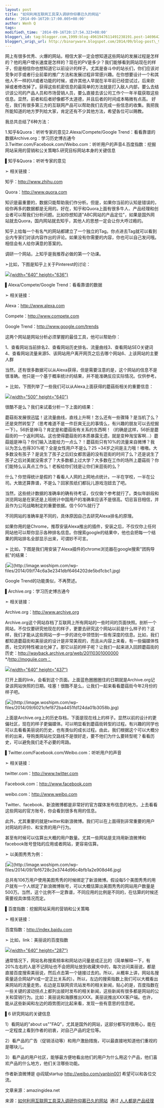 ```yaml
--- 
layout: post 
title: "如何利用互联网工具深入调研你仰慕已久的网站"
date: '2014-09-16T20:17:00.005+08:00' 
author: Wenh Q
tags:
modified\_time: '2014-09-16T20:17:54.323+08:00' 
blogger\_id: tag:blogger.com,1999:blog-4961947611491238191.post-1469642512910872387
blogger\_orig\_url: http://binaryware.blogspot.com/2014/09/blog-post\_92.html
---
```

网上有很多优秀、火爆的网站，相信大家一定会想知道这些网站的发展过程是怎样的？他的用户增长速度是怎样的？现在的PV是多少？我们能够看到网站现在的样子，但是相信你也想知道它以前设计的样子。尤其是奋斗中的站长们，你们应该对竞争对手或者行业前辈的推广方法和发展过程非常感兴趣。在你想要设计一个和其他人不一样的UI或者功能的时候，或许其他人早就在半年前已经尝试过，后来砍掉或者修改掉了。获得这些机密信息的最简单的方法就是打入敌人内部，要么去结识该公司的产品人员和市场营销人员，要么直接去该公司工作个一年半载获取这些信息。显然，前者和后者好像都不太道德，并且后者的时间成本略微有点高。
好在，我们有很多第三方的互联网产品可以帮助我们去完成一些信息的收集。我把我
所能知道的地方罗列给大家，肯定还有不少其他方法，希望各位可以赐教。



我总共总结了6种方法：



1.知乎&Quora：听听专家的意见2.Alexa/Compete/Google
Trend：看看靠谱的数据Archive.org：学习历史博古通今3.Twitter.com/Facebook.com/Weibo.com：听听用户的声音4.百度指数：挖掘网站采用的营销和公关策略5.研究目标网站本身的关键信息



▌知乎&Quora：听听专家的意见



➣ 相关链接：



知乎：http://www.zhihu.com



Quora：http://www.quora.com



知识是最重要的，数据只能帮助我们作分析。但是，如果你当前的认知是错误的，给你再多的数据都是无用的。好在，知乎和Quora上面有很多牛人、产品经理和创业者可以帮我们分析问题。比如你想知道"ABC网站的产品定位"，如果是国外网站就去Quora，国内网站就去知乎，其他人的思想一定会让你大呼过瘾的。



知乎上给每一个有名气的网站都建立了一个独立的Tag。你点进去Tag就可以看到业内专家们对该内容作出的评论。如果没有你需要的内容，你也可以自己发问哦。相信会有人给你满意的答案的。



调研一个网站，上知乎是我推荐必做的第一个功课。



➣比如，下图是知乎上关于Pinterest的讨论：



[![](https://images-blogger-opensocial.googleusercontent.com/gadgets/proxy?url=http%3A%2F%2Fimage.woshipm.com%2Fwp-files%2F2014%2F09%2F96dd9582d0229f8510dc2976895b7071.jpg&container=blogger&gadget=a&rewriteMime=image%2F*){width="640"
height="636"}](http://image.woshipm.com/wp-files/2014/09/96dd9582d0229f8510dc2976895b7071.jpg)



▌Alexa/Compete/Google Trend：看看靠谱的数据



➣ 相关链接：



Alexa：http://www.alexa.com



Compete：http://www.compete.com



Google Trend：http://www.google.com/trends



这两个网站是网站分析必须掌握的最佳工具，他可以帮助你：



1、查看网站当前排名2、查看网站历史排名、流量曲线3、查看网站SEO关键词4、查看网站流量来源5、该网站用户离开网页之后去哪个网站6、上该网站的主要人群



当然，还有很多数据可以从Alexa获得，但是需要注意的是，这个网站的信息不是很准确。他只是一个基于概率统计的结果，并不能准确反应实际情况。仅供参考。



➣ 比如，下图列举了一些我们可以从Alexa上面获得的蘑菇街相关的重要信息：



[![](https://images-blogger-opensocial.googleusercontent.com/gadgets/proxy?url=http%3A%2F%2Fimage.woshipm.com%2Fwp-files%2F2014%2F09%2F68b098f3531081611035b344864cd074.jpg&container=blogger&gadget=a&rewriteMime=image%2F*){width="500"
height="640"}](http://image.woshipm.com/wp-files/2014/09/68b098f3531081611035b344864cd074.jpg)



很酷不是么？我们来试着分析一下上面的结果：



蘑菇街发展很迅猛！这流量曲线，直线上升啊！怎么还有一些骤降？是当机了么？还是突然转型了（思考难道不是一件巨爽无比的事情么，有兴趣的朋友可以去挖掘一下）。56折是神马？肯定是和蘑菇街有关系的东西啊！（的确是这样，56折是蘑菇街的一个返利网站。这也使得蘑菇街的本质暴露无遗，就是变种淘宝客啊…）蘑菇姐是神马？你们输入法能给力一点么？！蘑菇街只有10%的流量来自微博？我以为怎么也得30%呢？全是女性用户不是么？25
~34岁之间是主力哦！嗷嗷。大多数没有孩子？是说生了孩子之后妇女都苦逼的没有逛街的时间了么？还是说生了孩子之后对美就没需求了？大多数都上过大学？大多数在工作的场所上蘑菇街？你们能特么认真点工作么！老板给你们钱是让你们来逛街的么？



什么？你觉得统计是假的？看看人人网的上网地点统计。一半在学校，一半在公司。大致还算靠谱，不是么？回家孩纸们都玩儿游戏泡妞去了吧。



当然，这些统计数据的准确率的确有待考证，仅仅做个参考就行了。类似年龄段和浏览网站是在家还是上班统计中国用户的准确率应该不是很高。切忌盲目相信，并且作为公司战略制定的重要依据。信个50%就行了



不同网站的准确率是不同的，具体原因自己去研究Alexa排名的原理。



如果你用的是Chrome，推荐安装Alexa推出的插件，安装之后，不仅仅你上任何网站他可以帮你显示各种排名信息。你搜索google的结果中，他也会把每一个结果的网站排名全部显示出来，可谓妙不可言。



➣
比如，下图是我们用安装了Alexa插件的chrome浏览器在google搜索"团购导航"的结果：



[![](https://images-blogger-opensocial.googleusercontent.com/gadgets/proxy?url=http%3A%2F%2Fimage.woshipm.com%2Fwp-files%2F2014%2F09%2Ff74c6a3e2341dbf6464202de5bd1cbc1.jpg&container=blogger&gadget=a&rewriteMime=image%2F*)](http://image.woshipm.com/wp-files/2014/09/f74c6a3e2341dbf6464202de5bd1cbc1.jpg)



Google Trend的功能类似，不再赘述。



▌Archive.org：学习历史博古通今



➣ 相关链接：



Archive.org：http://www.archive.org



Archive.org这个网站存档了互联网上所有网站的一些时间的页面快照。剖析一个网站，不仅仅要研究他现在的样子，更要去研究这个网站以前是什么样子的？这样，我们才能从这些网站一步一步的进化中领悟到一些有深度的信息。比如，我们都知道蘑菇街和美丽说的设计是非常美观的，而且从内容上来看，有一些偏媒体性质，社交的特性被淡化掉了。那它以前的样子呢？让我们一起来进入回顾蘑菇街的历史：http://wayback.archive.org/web/20110301000000
*/http://mogujie.com：



[![](https://images-blogger-opensocial.googleusercontent.com/gadgets/proxy?url=http%3A%2F%2Fimage.woshipm.com%2Fwp-files%2F2014%2F09%2F59e47a12fcc9746bf249d9cfd4df529e.jpg&container=blogger&gadget=a&rewriteMime=image%2F*){width="640"
height="437"}](http://image.woshipm.com/wp-files/2014/09/59e47a12fcc9746bf249d9cfd4df529e.jpg)



打开上面的link，会看到这个页面。上面蓝色圈圈圈住的日期就是Archive.org记录该网站快照的日期。哇塞！很酷不是么，让我们一起来看看蘑菇街今年2月份的样子吧。



[![](https://images-blogger-opensocial.googleusercontent.com/gadgets/proxy?url=http%3A%2F%2Fimage.woshipm.com%2Fwp-files%2F2014%2F09%2F6021cfef872ba4451fd124da01b3058b.jpg&container=blogger&gadget=a&rewriteMime=image%2F*)](http://image.woshipm.com/wp-files/2014/09/6021cfef872ba4451fd124da01b3058b.jpg)



上面是Archive.org上的历史存档，下面是现在线上的样子。显然以前的设计的更偏社区，现在的样子更偏媒体。可以明显看到蘑菇街转型的过程。有兴趣的同学也可以去看看美丽说的历史，也有类似的成长过程。由此，我们根据这个可以大概分析的出来，导购类网站社交路线不是很好走，要不他们为什么要转型呢？看看历史，可以避免我们走不必要的弯路。



▌Twitter.com/Facebook.com/Weibo.com：听听用户的声音



➣ 相关链接：



twitter.com：http://www.twitter.com



Facebook.com：http://www.facebook.com



weibo.com：http://www.weibo.com



Twitter、facebook、新浪微博都是非常好的官方媒体发布信息的地方。上去看看这些网站的官方账号，你会看到很多有用的信息。



此外，尤其重要的就是twitter和新浪微博。我们可以在上面得到非常重要的用户对网站的评价、和宝贵的用户行为。



甚至有时候可以估算出大概的用户数量。尤其一些网站是支持用新浪微博和facebook账号登陆的应用或者网站，更容易估算。



➣ 以美图秀秀为例：



[![](https://images-blogger-opensocial.googleusercontent.com/gadgets/proxy?url=http%3A%2F%2Fimage.woshipm.com%2Fwp-files%2F2014%2F09%2F1bf6728c2e3744d96c4bfb1a2e908d46.jpg&container=blogger&gadget=a&rewriteMime=image%2F*)](http://image.woshipm.com/wp-files/2014/09/1bf6728c2e3744d96c4bfb1a2e908d46.jpg)



总共有106万用户使用美图秀秀的时候绑定了新浪微博。假设每5个美图秀秀的用户就有一个人绑定了新浪微博账号，可以大概估算出美图秀秀的网站用户数量是500万。当然，这个比例不一定靠谱，不同应用的比例是不同的，在估算的时候还需要视具体情况而定。



▌百度指数：挖掘网站采用的营销和公关策略







➣ 相关链接：



百度指数：http://index.baidu.com



➣ 比如，link：美丽说的百度指数



[![](https://images-blogger-opensocial.googleusercontent.com/gadgets/proxy?url=http%3A%2F%2Fimage.woshipm.com%2Fwp-files%2F2014%2F09%2Fd2d6240735be7f8c74fb403405664d3b.jpg&container=blogger&gadget=a&rewriteMime=image%2F*){width="640"
height="287"}](http://image.woshipm.com/wp-files/2014/09/d2d6240735be7f8c74fb403405664d3b.jpg)



通常情况下，网站名称搜索频率和网站访问量是成正比的（简单解释一下，有20%左右的人是不记网址也不会把网址放到收藏夹中的，每次访问美丽说，都是直接百度搜索美丽说，然后点击第一个链接过去的。所以，从概率上讲，网站名搜索量适合网站PV成一定正比关系的）。所以，左边的搜索指数上我们可以大概看出来网站的流量走势。右边是互联网资讯站发布的相关新闻，贴心的是，百度指数在一些关键的波动拐点上都列出彼时发布的相关新闻，这些新闻有很多都是网站的公关和营销行为。比如：美丽说和海豚推出XXX。美丽说推出XXX客户端。也许，能从这些新闻和左边的趋势图对比起来看，发现一些有意思的信息呢。



▌6 研究网站的关键信息



1）看网站的"about
us""FAQ"，尤其是国外的网站，这部分都写的很用心，能在一定程度上看到作者的初衷，对自己产品的定位等。



2）看产品的广告（促销活动等）和用户激励措施，可以最直接地知道他们重视的是哪块儿。



3）看产品的用户社区，能够最方便地看出他们的用户为什么用这个产品，他们喜欢产品的什么地方，他们关注哪些功能。



作者新浪微博是 @阎斌startup http://weibo.com/yanbin001
希望可以和各位交流。



文章来源：amazingidea.net
<div>




</div>

<div>

来源：[如何利用互联网工具深入调研你仰慕已久的网站](http://www.woshipm.com/pmd/105976.html)  通过 [人人都是产品经理](http://www.woshipm.com/)

</div>
